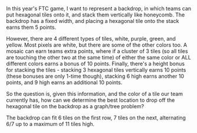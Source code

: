In this year's FTC game, I want to represent a backdrop, in which teams can put hexagonal tiles onto it, and stack them
vertically like honeycomb. The backdrop has a fixed width, and placing a hexagonal tile onto the stack earns them 5
points.

However, there are 4 different types of tiles, white, purple, green, and yellow. Most pixels are white, but there are
some of the other colors too. A mosaic can earn teams extra points, where if a cluster of 3 tiles (so all tiles are
touching the other two at the same time) of either the same color or ALL different colors earns a bonus of 10 points.
Finally, there's a height bonus for stacking the tiles - stacking 3 hexagonal tiles vertically earns 10 points (these
bonuses are only 1-time though), stacking 6 high earns another 10 points, and 9 high earns an additional 10 points.

So the question is, given this information, and the color of a tile our team currently has, how can we determine the
best location to drop off the hexagonal tile on the backdrop as a graph/tree problem?

The backdrop can fit 6 tiles on the first row, 7 tiles on the next, alternating 6/7 up to a maximum of 11 tiles high.